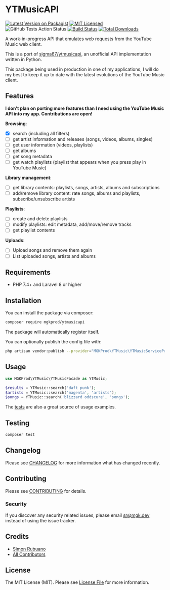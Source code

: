# YTMusicAPI

[![Latest Version on Packagist](https://img.shields.io/packagist/v/mgkprod/ytmusicapi.svg?style=flat-square)](https://packagist.org/packages/mgkprod/ytmusicapi)
[![MIT Licensed](https://img.shields.io/badge/license-MIT-brightgreen.svg?style=flat-square)](LICENSE.md)
![GitHub Tests Action Status](https://img.shields.io/github/workflow/status/mgkprod/ytmusicapi/run-tests?label=tests)
[![Build Status](https://img.shields.io/travis/mgkprod/ytmusicapi/master.svg?style=flat-square)](https://travis-ci.org/mgkprod/ytmusicapi)
[![Total Downloads](https://img.shields.io/packagist/dt/mgkprod/ytmusicapi.svg?style=flat-square)](https://packagist.org/packages/mgkprod/ytmusicapi)

A work-in-progress API that emulates web requests from the YouTube Music web client.

This is a port of [sigma67/ytmusicapi](https://github.com/sigma67/ytmusicapi), an unofficial API implementation written in Python.

This package being used in production in one of my applications, I will do my best to keep it up to date with the latest evolutions of the YouTube Music client.

## Features

**I don't plan on porting more features than I need using the YouTube Music API into my app. Contributions are open!**

**Browsing**:

* [x] search (including all filters)
* [ ] get artist information and releases (songs, videos, albums, singles)
* [ ] get user information (videos, playlists)
* [ ] get albums
* [ ] get song metadata
* [ ] get watch playlists (playlist that appears when you press play in YouTube Music)

**Library management**:

* [ ] get library contents: playlists, songs, artists, albums and subscriptions
* [ ] add/remove library content: rate songs, albums and playlists, subscribe/unsubscribe artists

**Playlists**:

* [ ] create and delete playlists
* [ ] modify playlists: edit metadata, add/move/remove tracks
* [ ] get playlist contents

**Uploads**:

* [ ] Upload songs and remove them again
* [ ] List uploaded songs, artists and albums

## Requirements

* PHP 7.4+ and Laravel 8 or higher

## Installation

You can install the package via composer:

```bash
composer require mgkprod/ytmusicapi
```

The package will automatically register itself.

You can optionally publish the config file with:

```bash
php artisan vendor:publish --provider="MGKProd\YTMusic\YTMusicServiceProvider" --tag="config"
```

## Usage

``` php
use MGKProd\YTMusic\YTMusicFacade as YTMusic;

$results = YTMusic::search('daft punk');
$artists = YTMusic::search('magenta', 'artists');
$songs = YTMusic::search('blizzard oddscure', 'songs');
```

The [tests](./tests/BrowsingTest.php) are also a great source of usage examples.

## Testing

``` bash
composer test
```

## Changelog

Please see [CHANGELOG](CHANGELOG.md) for more information what has changed recently.

## Contributing

Please see [CONTRIBUTING](CONTRIBUTING.md) for details.

### Security

If you discover any security related issues, please email sr@mgk.dev instead of using the issue tracker.

## Credits

- [Simon Rubuano](https://github.com/mgkprod)
- [All Contributors](../../contributors)

## License

The MIT License (MIT). Please see [License File](LICENSE.md) for more information.
